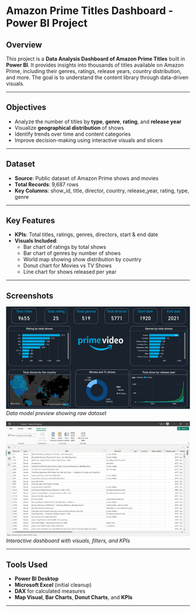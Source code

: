 # Amazon Prime Titles Dashboard - Power BI Project

## Overview

This project is a **Data Analysis Dashboard of Amazon Prime Titles** built in **Power BI**. It provides insights into thousands of titles available on Amazon Prime, including their genres, ratings, release years, country distribution, and more. The goal is to understand the content library through data-driven visuals.

---

## Objectives

- Analyze the number of titles by **type**, **genre**, **rating**, and **release year**
- Visualize **geographical distribution** of shows
- Identify trends over time and content categories
- Improve decision-making using interactive visuals and slicers

---

## Dataset

- **Source**: Public dataset of Amazon Prime shows and movies
- **Total Records**: 9,687 rows
- **Key Columns**: show_id, title, director, country, release_year, rating, type, genre

---

## Key Features

- **KPIs**: Total titles, ratings, genres, directors, start & end date
- **Visuals Included**:
  - Bar chart of ratings by total shows
  - Bar chart of genres by number of shows
  - World map showing show distribution by country
  - Donut chart for Movies vs TV Shows
  - Line chart for shows released per year

---

## Screenshots

![dashboard_SS](assets/dashboard_screenshot_1.png)
*Data model preview showing raw dataset*

![dashboard_SS](assets/dashboard_screenshot_2.png)
*Interactive dashboard with visuals, filters, and KPIs*

---

## Tools Used

- **Power BI Desktop**
- **Microsoft Excel** (initial cleanup)
- **DAX** for calculated measures
- **Map Visual**, **Bar Charts**, **Donut Charts**, and **KPIs**

---
